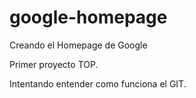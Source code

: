 # google-homepage
Creando el Homepage de Google

Primer proyecto TOP.

Intentando entender como funciona el GIT.